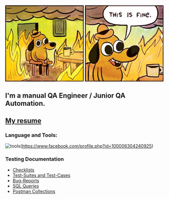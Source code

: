 [![Header](https://github.com/arteeem13/arteeem13/blob/main/picture/logo.PNG)](https://www.facebook.com/profile.php?id=100006304240925)

## I'm a manual QA Engineer / Junior QA Automation. 

## [My resume](https://drive.google.com/file/d/1HaeXlUL-Wttj7Vw5niHmE1ggbuYMVVBs/view?usp=sharing/)

### Language and Tools:

![tools](https://user-images.githubusercontent.com/96816498/195422676-b4a9c5da-eaeb-4fb9-ad55-10ae5069da5e.png)(https://www.facebook.com/profile.php?id=100006304240925)


### Testing Documentation

- [Checklists](https://github.com/artichokeee/checklist)
- [Test-Suites and Test-Cases](https://github.com/artichokeee/test-cases)
- [Bug-Reports](https://github.com/artichokeee/bug-reports)
- [SQL Queries](https://github.com/artichokeee/SQL)
- [Postman Collections](https://github.com/artichokeee/postman)
